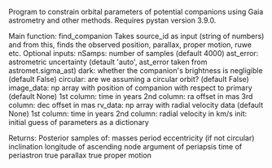 Program to constrain orbital parameters of potential companions using Gaia astrometry and other methods.  Requires pystan version 3.9.0.

Main function: find_companion
Takes source_id as input (string of numbers) and from this, finds the observed position, parallax, proper motion, ruwe etc.
Optional inputs: 
nSamps: number of samples (default 4000)
ast_error: astrometric uncertainty (detault 'auto', ast_error taken from astromet.sigma_ast)
dark: whether the companion's brightness is negligible (default False)
circular: are we assuming a circular orbit? (default False)
image_data: np array with position of companion with respect to primary (default None)
            1st column: time in years
            2nd column: ra offset in mas
            3rd column: dec offset in mas
rv_data: np array with radial velocity data (default None)
            1st column: time in years
            2nd column: radial velocity in km/s
init: initial guess of parameters as a dictionary

Returns:
Posterior samples of:
masses
period
eccentricity (if not circular)
inclination
longitude of ascending node
argument of periapsis
time of periastron
true parallax
true proper motion
